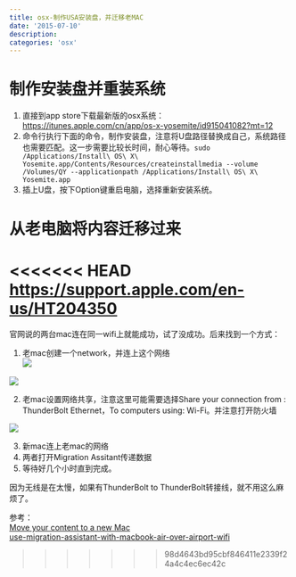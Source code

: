 ```yaml
---
title: osx-制作USA安装盘，并迁移老MAC
date: '2015-07-10'
description:
categories: 'osx'
---
```


# 制作安装盘并重装系统

1. 直接到app store下载最新版的osx系统：https://itunes.apple.com/cn/app/os-x-yosemite/id915041082?mt=12
2. 命令行执行下面的命令，制作安装盘，注意将U盘路径替换成自己，系统路径也需要匹配。这一步需要比较长时间，耐心等待。`sudo /Applications/Install\ OS\ X\ Yosemite.app/Contents/Resources/createinstallmedia --volume /Volumes/QY --applicationpath /Applications/Install\ OS\ X\ Yosemite.app`
3. 插上U盘，按下Option键重启电脑，选择重新安装系统。

# 从老电脑将内容迁移过来

<<<<<<< HEAD
https://support.apple.com/en-us/HT204350  
=======
官网说的两台mac连在同一wifi上就能成功，试了没成功。后来找到一个方式：    

1. 老mac创建一个network，并连上这个网络  
![](https://farm1.staticflickr.com/328/19577943046_2f1a554344.jpg)  

![](https://farm1.staticflickr.com/487/19577980266_0cf6d9ea45.jpg)  

2. 老mac设置网络共享，注意这里可能需要选择Share your connection from : ThunderBolt Ethernet，To computers using: Wi-Fi。并注意打开防火墙  

![](https://farm4.staticflickr.com/3803/18981584834_c24a7b9168.jpg)  

3. 新mac连上老mac的网络  
4. 两者打开Migration Assitant传递数据
5. 等待好几个小时直到完成。

因为无线是在太慢，如果有ThunderBolt to ThunderBolt转接线，就不用这么麻烦了。  

参考：  
[Move your content to a new Mac](https://support.apple.com/en-us/HT204350)  
[use-migration-assistant-with-macbook-air-over-airport-wifi](http://marcushesse.com/2012/use-migration-assistant-with-macbook-air-over-airport-wifi/)    
>>>>>>> 98d4643bd95cbf846411e2339f24a4c4ec6ec42c
